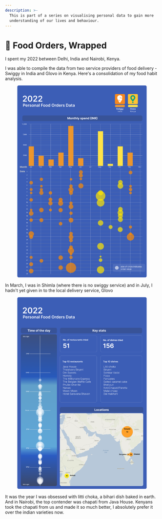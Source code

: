 ```yaml
---
description: >-
  This is part of a series on visualising personal data to gain more
  understanding of our lives and behaviour.
---
```


# 🥘 Food Orders, Wrapped

I spent my 2022 between Delhi, India and Nairobi, Kenya.

I was able to compile the data from two service providers of food delivery - Swiggy in India and Glovo in Kenya. Here's a consolidation of my food habit analysis.

<figure><img src="../../.gitbook/assets/Frame 142.png" alt=""><figcaption></figcaption></figure>

In March, I was in Shimla (where there is no swiggy service) and in July, I hadn't yet given in to the local delivery service, Glovo



<figure><img src="../../.gitbook/assets/Frame 115.png" alt=""><figcaption></figcaption></figure>

It was the year I was obsessed with litti choka, a bihari dish baked in earth. And in Nairobi, the top contender was chapati from Java House. Kenyans took the chapati from us and made it so much better, I absolutely prefer it over the indian varieties now.
